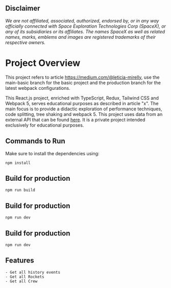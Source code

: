 ## Disclaimer

*We are not affiliated, associated, authorized, endorsed by, or in any way officially connected with Space Exploration Technologies Corp (SpaceX), or any of its subsidiaries or its affiliates. The names SpaceX as well as related names, marks, emblems and images are registered trademarks of their respective owners.*

# Project Overview

This project refers to article https://medium.com/@leticia-mirelly, use the main-basic branch for the basic project and the production branch for the latest webpack configurations.

This React.js project, enriched with TypeScript, Redux, Tailwind CSS and Webpack 5, serves educational purposes as described in article "x". The main focus is to provide a didactic exploration of performance techniques, code splitting, tree shaking and webpack 5.
This project uses data from an external API that can be found [here](https://github.com/r-spacex/SpaceX-API/tree/master).  It is a private project intended exclusively for educational purposes.

## Commands to Run

Make sure to install the dependencies using:

    npm install

## Build for production

    npm run build

## Build for production   

    npm run dev

## Build for production   

    npm run dev

## Features 

    - Get all history events
    - Get all Rockets 
    - Get all Crew 